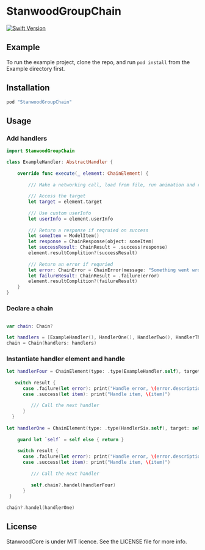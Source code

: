 # StanwoodGroupChain

[![Swift Version](https://img.shields.io/badge/Swift-5.0-orange.svg)]()

## Example

To run the example project, clone the repo, and run `pod install` from the Example directory first.

## Installation

```ruby
pod "StanwoodGroupChain"
```

## Usage

### Add handlers

```swift
import StanwoodGroupChain

class ExampleHandler: AbstractHandler {
    
    override func execute(_ element: ChainElement) {
        
        /// Make a networking call, load from file, run animation and return a result
        
        /// Access the target
        let target = element.target
        
        /// Use custom userInfo
        let userInfo = element.userInfo
        
        /// Return a response if reqruied on success
        let someItem = ModelItem()
        let response = ChainResponse(object: someItem)
        let successResult: ChainResult = .success(response)
        element.resultComplition?(successResult)
        
        /// Return an error if requried
        let error: ChainError = ChainError(message: "Something went wrong...")
        let failureResult: ChainResult = .failure(error)
        element.resultComplition?(failureResult)
    }
}
```

### Declare a chain

```swift

var chain: Chain?

let handlers = [ExampleHandler(), HandlerOne(), HandlerTwo(), HandlerThree(), HandlerFour(), HandlerFive(), HandlerSix()]
chain = Chain(handlers: handlers)  
```

### Instantiate handler element and handle

```swift
let handlerFour = ChainElement(type: .type(ExampleHandler.self), target: self) { (result) in
            
   switch result {
      case .failure(let error): print("Handle error, \(error.description)")
      case .success(let item): print("Handle item, \(item)")
                
         /// Call the next handler
      }
  }
        
let handlerOne = ChainElement(type: .type(HandlerSix.self), target: self) { [weak self, handlerFour = handlerFour] (result) in
            
    guard let `self` = self else { return }
            
    switch result {
      case .failure(let error): print("Handle error, \(error.description)")
      case .success(let item): print("Handle item, \(item)")
                
         /// Call the next handler
                
         self.chain?.handel(handlerFour)
      }
 }
        
chain?.handel(handlerOne)
```


## License

StanwoodCore is under MIT licence. See the LICENSE file for more info.
